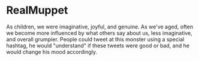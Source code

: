 # RealMuppet
 
As children, we were imaginative, joyful, and genuine. As we've aged, often we become more influenced by what others say about us, less imaginative, and overall grumpier. People could tweet at this monster using a special hashtag, he would "understand" if these tweets were good or bad, and he would change his mood accordingly. 
